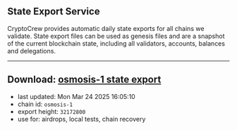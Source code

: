 ## State Export Service
CryptoCrew provides automatic daily state exports for all chains we validate. State export files can be used as genesis files and are a snapshot of the current blockchain state, including all validators, accounts, balances and delegations.

---
**Download: [osmosis-1 state export](https://dl-eu2.ccvalidators.com/SERVICE/osmosis/osmosis-1_export_32172800.json)**
---

- last updated: Mon Mar 24 2025 16:05:10
- chain id: `osmosis-1`
- export height: `32172800`
- use for: airdrops, local tests, chain recovery
